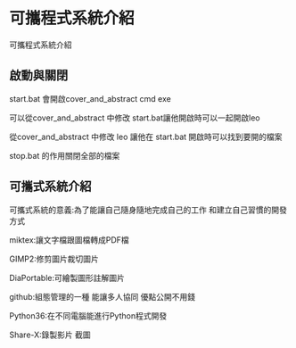 可攜程式系統介紹
===

可攜程式系統介紹

啟動與關閉
---
start.bat 會開啟cover_and_abstract  cmd exe

可以從cover_and_abstract 中修改 start.bat讓他開啟時可以一起開啟leo

從cover_and_abstract 中修改 leo 讓他在 start.bat 開啟時可以找到要開的檔案

stop.bat 的作用關閉全部的檔案




可攜式系統介紹
---
可攜式系統的意義:為了能讓自己隨身隨地完成自己的工作 和建立自己習慣的開發方式

miktex:讓文字檔跟圖檔轉成PDF檔

GIMP2:修剪圖片裁切圖片

DiaPortable:可繪製圖形註解圖片

github:組態管理的一種  能讓多人協同 優點公開不用錢 

Python36:在不同電腦能進行Python程式開發

Share-X:錄製影片 截圖


